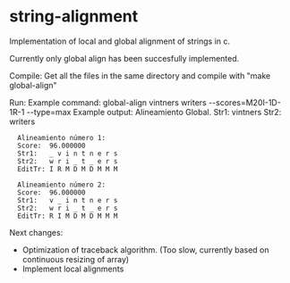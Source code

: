# string-alignment

Implementation of local and global alignment of strings in c.

Currently only global align has been succesfully implemented.

Compile: 
  Get all the files in the same directory and compile with "make global-align"
  
Run:
  Example command: 
  	global-align vintners writers --scores=M20I-1D-1R-1 --type=max
  Example output:
      Alineamiento Global.
      Str1:   vintners
      Str2:   writers
      
      Alineamiento número 1:
      Score:  96.000000
      Str1:   _ v i n t n e r s 
      Str2:   w r i _ t _ e r s 
      EditTr: I R M D M D M M M 
      
      Alineamiento número 2:
      Score:  96.000000
      Str1:   v _ i n t n e r s 
      Str2:   w r i _ t _ e r s 
      EditTr: R I M D M D M M M 
      
  Next changes:
  * Optimization of traceback algorithm. (Too slow, currently based on continuous resizing of array)
  * Implement local alignments
